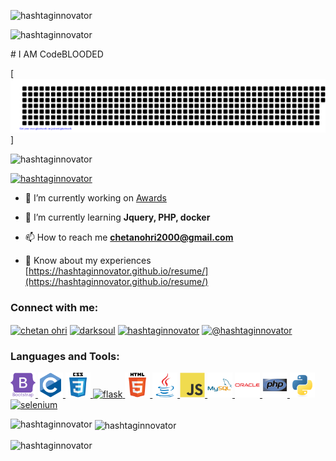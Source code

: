 <p align="left"> <img src="https://komarev.com/ghpvc/?username=hashtaginnovator&label=Profile%20views&color=0e75b6&style=flat" alt="hashtaginnovator" /> </p>

<p align="left">  <img width="600px" height="200px" src="https://user-images.githubusercontent.com/94916220/178528746-a47659d9-d5d6-40be-82fa-161c6736f9f7.gif" alt="hashtaginnovator" /> </p>
# I AM CodeBLOODED


[![jasineri/gitartwork](gitartwork.svg)]

 
<p align="left"> <img src="https://komarev.com/ghpvc/?username=hashtaginnovator&label=Profile%20views&color=0e75b6&style=flat" alt="hashtaginnovator" /> </p>

<p align="left"> <a href="https://github.com/ryo-ma/github-profile-trophy"><img src="https://github-profile-trophy.vercel.app/?username=hashtaginnovator" alt="hashtaginnovator" /></a> </p>

- 🔭 I’m currently working on [Awards](https://github.com/HashtagInnovator/Awards)

- 🌱 I’m currently learning **Jquery, PHP, docker**

- 📫 How to reach me **chetanohri2000@gmail.com**

- 📄 Know about my experiences [https://hashtaginnovator.github.io/resume/](https://hashtaginnovator.github.io/resume/)

<h3 align="left">Connect with me:</h3>
<p align="left">
<a href="https://linkedin.com/in/chetan ohri" target="blank"><img align="center" src="https://raw.githubusercontent.com/rahuldkjain/github-profile-readme-generator/master/src/images/icons/Social/linked-in-alt.svg" alt="chetan ohri" height="30" width="40" /></a>
<a href="https://www.youtube.com/c/darksoul" target="blank"><img align="center" src="https://raw.githubusercontent.com/rahuldkjain/github-profile-readme-generator/master/src/images/icons/Social/youtube.svg" alt="darksoul" height="30" width="40" /></a>
<a href="https://www.hackerrank.com/hashtaginnovator" target="blank"><img align="center" src="https://raw.githubusercontent.com/rahuldkjain/github-profile-readme-generator/master/src/images/icons/Social/hackerrank.svg" alt="hashtaginnovator" height="30" width="40" /></a>
<a href="https://www.hackerearth.com/@hashtaginnovator" target="blank"><img align="center" src="https://raw.githubusercontent.com/rahuldkjain/github-profile-readme-generator/master/src/images/icons/Social/hackerearth.svg" alt="@hashtaginnovator" height="30" width="40" /></a>
</p>

<h3 align="left">Languages and Tools:</h3>
<p align="left"> <a href="https://getbootstrap.com" target="_blank" rel="noreferrer"> <img src="https://raw.githubusercontent.com/devicons/devicon/master/icons/bootstrap/bootstrap-plain-wordmark.svg" alt="bootstrap" width="40" height="40"/> </a> <a href="https://www.cprogramming.com/" target="_blank" rel="noreferrer"> <img src="https://raw.githubusercontent.com/devicons/devicon/master/icons/c/c-original.svg" alt="c" width="40" height="40"/> </a> <a href="https://www.w3schools.com/css/" target="_blank" rel="noreferrer"> <img src="https://raw.githubusercontent.com/devicons/devicon/master/icons/css3/css3-original-wordmark.svg" alt="css3" width="40" height="40"/> </a> <a href="https://flask.palletsprojects.com/" target="_blank" rel="noreferrer"> <img src="https://www.vectorlogo.zone/logos/pocoo_flask/pocoo_flask-icon.svg" alt="flask" width="40" height="40"/> </a> <a href="https://www.w3.org/html/" target="_blank" rel="noreferrer"> <img src="https://raw.githubusercontent.com/devicons/devicon/master/icons/html5/html5-original-wordmark.svg" alt="html5" width="40" height="40"/> </a> <a href="https://www.java.com" target="_blank" rel="noreferrer"> <img src="https://raw.githubusercontent.com/devicons/devicon/master/icons/java/java-original.svg" alt="java" width="40" height="40"/> </a> <a href="https://developer.mozilla.org/en-US/docs/Web/JavaScript" target="_blank" rel="noreferrer"> <img src="https://raw.githubusercontent.com/devicons/devicon/master/icons/javascript/javascript-original.svg" alt="javascript" width="40" height="40"/> </a> <a href="https://www.mysql.com/" target="_blank" rel="noreferrer"> <img src="https://raw.githubusercontent.com/devicons/devicon/master/icons/mysql/mysql-original-wordmark.svg" alt="mysql" width="40" height="40"/> </a> <a href="https://www.oracle.com/" target="_blank" rel="noreferrer"> <img src="https://raw.githubusercontent.com/devicons/devicon/master/icons/oracle/oracle-original.svg" alt="oracle" width="40" height="40"/> </a> <a href="https://www.php.net" target="_blank" rel="noreferrer"> <img src="https://raw.githubusercontent.com/devicons/devicon/master/icons/php/php-original.svg" alt="php" width="40" height="40"/> </a> <a href="https://www.python.org" target="_blank" rel="noreferrer"> <img src="https://raw.githubusercontent.com/devicons/devicon/master/icons/python/python-original.svg" alt="python" width="40" height="40"/> </a> <a href="https://www.selenium.dev" target="_blank" rel="noreferrer"> <img src="https://raw.githubusercontent.com/detain/svg-logos/780f25886640cef088af994181646db2f6b1a3f8/svg/selenium-logo.svg" alt="selenium" width="40" height="40"/> </a> </p>

<p><img align="left" src="https://github-readme-stats.vercel.app/api/top-langs?username=hashtaginnovator&show_icons=true&locale=en&layout=compact" alt="hashtaginnovator" /></p>

<p>&nbsp;<img align="center" src="https://github-readme-stats.vercel.app/api?username=hashtaginnovator&show_icons=true&locale=en" alt="hashtaginnovator" /></p>

<p><img align="center" src="https://github-readme-streak-stats.herokuapp.com/?user=hashtaginnovator&" alt="hashtaginnovator" /></p>
